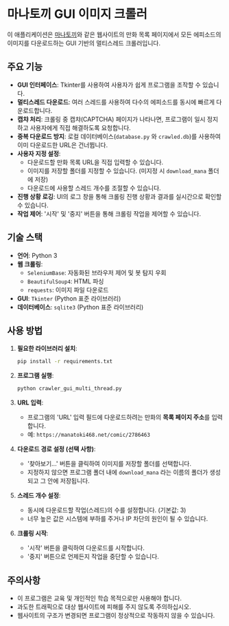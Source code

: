 # 마나토끼 GUI 이미지 크롤러

이 애플리케이션은 [마나토끼](https://manatoki468.net/)와 같은 웹사이트의 만화 목록 페이지에서 모든 에피소드의 이미지를 다운로드하는 GUI 기반의 멀티스레드 크롤러입니다.

## 주요 기능

- **GUI 인터페이스**: Tkinter를 사용하여 사용자가 쉽게 프로그램을 조작할 수 있습니다.
- **멀티스레드 다운로드**: 여러 스레드를 사용하여 다수의 에피소드를 동시에 빠르게 다운로드합니다.
- **캡챠 처리**: 크롤링 중 캡챠(CAPTCHA) 페이지가 나타나면, 프로그램이 일시 정지하고 사용자에게 직접 해결하도록 요청합니다.
- **중복 다운로드 방지**: 로컬 데이터베이스(`database.py` 와 `crawled.db`)를 사용하여 이미 다운로드한 URL은 건너뜁니다.
- **사용자 지정 설정**:
  - 다운로드할 만화 목록 URL을 직접 입력할 수 있습니다.
  - 이미지를 저장할 폴더를 지정할 수 있습니다. (미지정 시 `download_mana` 폴더에 저장)
  - 다운로드에 사용할 스레드 개수를 조절할 수 있습니다.
- **진행 상황 로깅**: UI의 로그 창을 통해 크롤링 진행 상황과 결과를 실시간으로 확인할 수 있습니다.
- **작업 제어**: '시작' 및 '중지' 버튼을 통해 크롤링 작업을 제어할 수 있습니다.

## 기술 스택

- **언어**: Python 3
- **웹 크롤링**:
  - `SeleniumBase`: 자동화된 브라우저 제어 및 봇 탐지 우회
  - `BeautifulSoup4`: HTML 파싱
  - `requests`: 이미지 파일 다운로드
- **GUI**: `Tkinter` (Python 표준 라이브러리)
- **데이터베이스**: `sqlite3` (Python 표준 라이브러리)

## 사용 방법

1. **필요한 라이브러리 설치**:
   ```bash
   pip install -r requirements.txt
   ```

2. **프로그램 실행**:
   ```bash
   python crawler_gui_multi_thread.py
   ```

3. **URL 입력**:
   - 프로그램의 'URL' 입력 필드에 다운로드하려는 만화의 **목록 페이지 주소**를 입력합니다.
   - 예: `https://manatoki468.net/comic/2786463`

4. **다운로드 경로 설정 (선택 사항)**:
   - '찾아보기...' 버튼을 클릭하여 이미지를 저장할 폴더를 선택합니다.
   - 지정하지 않으면 프로그램 폴더 내에 `download_mana` 라는 이름의 폴더가 생성되고 그 안에 저장됩니다.

5. **스레드 개수 설정**:
   - 동시에 다운로드할 작업(스레드)의 수를 설정합니다. (기본값: 3)
   - 너무 높은 값은 시스템에 부하를 주거나 IP 차단의 원인이 될 수 있습니다.

6. **크롤링 시작**:
   - '시작' 버튼을 클릭하여 다운로드를 시작합니다.
   - '중지' 버튼으로 언제든지 작업을 중단할 수 있습니다.

## 주의사항

- 이 프로그램은 교육 및 개인적인 학습 목적으로만 사용해야 합니다.
- 과도한 트래픽으로 대상 웹사이트에 피해를 주지 않도록 주의하십시오.
- 웹사이트의 구조가 변경되면 프로그램이 정상적으로 작동하지 않을 수 있습니다.
